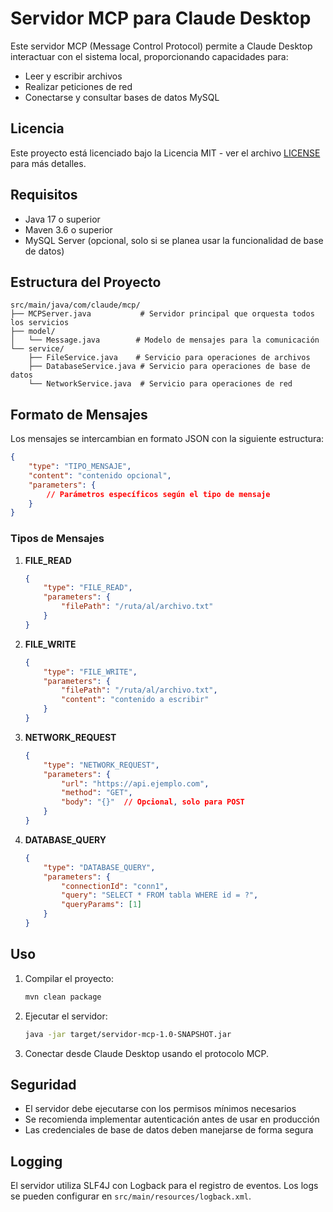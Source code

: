 # Servidor MCP para Claude Desktop

Este servidor MCP (Message Control Protocol) permite a Claude Desktop interactuar con el sistema local, proporcionando capacidades para:
- Leer y escribir archivos
- Realizar peticiones de red
- Conectarse y consultar bases de datos MySQL

## Licencia

Este proyecto está licenciado bajo la Licencia MIT - ver el archivo [LICENSE](LICENSE) para más detalles.

## Requisitos

- Java 17 o superior
- Maven 3.6 o superior
- MySQL Server (opcional, solo si se planea usar la funcionalidad de base de datos)

## Estructura del Proyecto

```
src/main/java/com/claude/mcp/
├── MCPServer.java           # Servidor principal que orquesta todos los servicios
├── model/
│   └── Message.java        # Modelo de mensajes para la comunicación
└── service/
    ├── FileService.java    # Servicio para operaciones de archivos
    ├── DatabaseService.java # Servicio para operaciones de base de datos
    └── NetworkService.java  # Servicio para operaciones de red
```

## Formato de Mensajes

Los mensajes se intercambian en formato JSON con la siguiente estructura:

```json
{
    "type": "TIPO_MENSAJE",
    "content": "contenido opcional",
    "parameters": {
        // Parámetros específicos según el tipo de mensaje
    }
}
```

### Tipos de Mensajes

1. **FILE_READ**
   ```json
   {
       "type": "FILE_READ",
       "parameters": {
           "filePath": "/ruta/al/archivo.txt"
       }
   }
   ```

2. **FILE_WRITE**
   ```json
   {
       "type": "FILE_WRITE",
       "parameters": {
           "filePath": "/ruta/al/archivo.txt",
           "content": "contenido a escribir"
       }
   }
   ```

3. **NETWORK_REQUEST**
   ```json
   {
       "type": "NETWORK_REQUEST",
       "parameters": {
           "url": "https://api.ejemplo.com",
           "method": "GET",
           "body": "{}"  // Opcional, solo para POST
       }
   }
   ```

4. **DATABASE_QUERY**
   ```json
   {
       "type": "DATABASE_QUERY",
       "parameters": {
           "connectionId": "conn1",
           "query": "SELECT * FROM tabla WHERE id = ?",
           "queryParams": [1]
       }
   }
   ```

## Uso

1. Compilar el proyecto:
   ```bash
   mvn clean package
   ```

2. Ejecutar el servidor:
   ```bash
   java -jar target/servidor-mcp-1.0-SNAPSHOT.jar
   ```

3. Conectar desde Claude Desktop usando el protocolo MCP.

## Seguridad

- El servidor debe ejecutarse con los permisos mínimos necesarios
- Se recomienda implementar autenticación antes de usar en producción
- Las credenciales de base de datos deben manejarse de forma segura

## Logging

El servidor utiliza SLF4J con Logback para el registro de eventos. Los logs se pueden configurar en `src/main/resources/logback.xml`. 